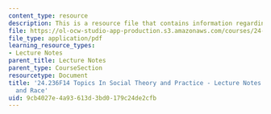 ```yaml
---
content_type: resource
description: This is a resource file that contains information regarding session 13.
file: https://ol-ocw-studio-app-production.s3.amazonaws.com/courses/24-236-topics-in-social-theory-and-practice-race-and-racism-fall-2014/9cb4027e4a93613d3bd0179c24de2cfb_MIT24_236F14_Sess13.pdf
file_type: application/pdf
learning_resource_types:
- Lecture Notes
parent_title: Lecture Notes
parent_type: CourseSection
resourcetype: Document
title: '24.236F14 Topics In Social Theory and Practice - Lecture Notes: Latina/o Identity
  and Race'
uid: 9cb4027e-4a93-613d-3bd0-179c24de2cfb
---
```

